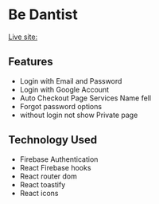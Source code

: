 # Be Dantist

[Live site: ](https://be-entist.web.app/about)

## Features

* Login with Email and Password
* Login with Google Account
* Auto Checkout Page Services Name fell
* Forgot password options
* without login not show Private page


## Technology Used
* Firebase Authentication
* React Firebase hooks
* React router dom
* React toastify
* React icons
